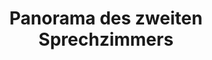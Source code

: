 ---
layout: panorama
parent: '/projects/public/doctors-offices'
image: 'http://hub.acherno.com/svn/doctor/Site/Panorami/Dimov_Kabinet_02_Panorama_01_N.jpg'
title: 'Panorama des zweiten Sprechzimmers'
sitemap: false
---